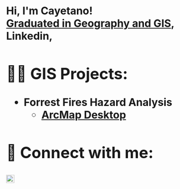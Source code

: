 <h1>Hi, I'm Cayetano! <br/><a href="https://github.com/GISLynx">Graduated in Geography and GIS</a>, <ahttps://www.linkedin.com/in/cayetano-gonzalez-miranda-a2bab1177//">Linkedin</a>, 

<h2>👨‍💻 GIS Projects:</h2>

- <b>Forrest Fires Hazard Analysis</b>
  - [ArcMap Desktop](https://github.com/joshmadakor1/Algorithms-Practice)


<h2> 🤳 Connect with me:</h2>


[<img align="left" alt="CayetanoGonzalez | LinkedIn" width="22px" src="https://cdn.jsdelivr.net/npm/simple-icons@v3/icons/linkedin.svg" />][linkedin]





[linkedin]: (www.linkedin.com/in/cayetano-gonzalez-miranda-a2bab1177/)
